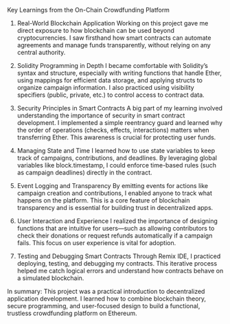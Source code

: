 Key Learnings from the On-Chain Crowdfunding Platform
1. Real-World Blockchain Application
Working on this project gave me direct exposure to how blockchain can be used beyond cryptocurrencies. I saw firsthand how smart contracts can automate agreements and manage funds transparently, without relying on any central authority.

2. Solidity Programming in Depth
I became comfortable with Solidity’s syntax and structure, especially with writing functions that handle Ether, using mappings for efficient data storage, and applying structs to organize campaign information. I also practiced using visibility specifiers (public, private, etc.) to control access to contract data.

3. Security Principles in Smart Contracts
A big part of my learning involved understanding the importance of security in smart contract development. I implemented a simple reentrancy guard and learned why the order of operations (checks, effects, interactions) matters when transferring Ether. This awareness is crucial for protecting user funds.

4. Managing State and Time
I learned how to use state variables to keep track of campaigns, contributions, and deadlines. By leveraging global variables like block.timestamp, I could enforce time-based rules (such as campaign deadlines) directly in the contract.

5. Event Logging and Transparency
By emitting events for actions like campaign creation and contributions, I enabled anyone to track what happens on the platform. This is a core feature of blockchain transparency and is essential for building trust in decentralized apps.

6. User Interaction and Experience
I realized the importance of designing functions that are intuitive for users—such as allowing contributors to check their donations or request refunds automatically if a campaign fails. This focus on user experience is vital for adoption.

7. Testing and Debugging Smart Contracts
Through Remix IDE, I practiced deploying, testing, and debugging my contracts. This iterative process helped me catch logical errors and understand how contracts behave on a simulated blockchain.

In summary:
This project was a practical introduction to decentralized application development. I learned how to combine blockchain theory, secure programming, and user-focused design to build a functional, trustless crowdfunding platform on Ethereum.
